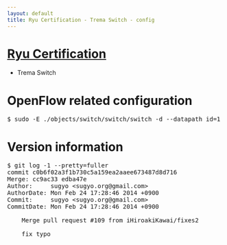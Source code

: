 ```yaml
---
layout: default
title: Ryu Certification - Trema Switch - config
---
```

# [Ryu Certification](http://osrg.github.io/ryu/certification.html)
* Trema Switch

# OpenFlow related configuration
<pre>
$ sudo -E ./objects/switch/switch/switch -d --datapath_id=1 --server_ip=10.24.100.30 --server_port=6633 --switch_ports=eth1,eth2
</pre>

# Version information
<pre>
$ git log -1 --pretty=fuller
commit c0b6f02a3f1b730c5a159ea2aaee673487d8d716
Merge: cc9ac33 edba47e
Author:     sugyo &lt;sugyo.org@gmail.com&gt;
AuthorDate: Mon Feb 24 17:28:46 2014 +0900
Commit:     sugyo &lt;sugyo.org@gmail.com&gt;
CommitDate: Mon Feb 24 17:28:46 2014 +0900

    Merge pull request #109 from iHiroakiKawai/fixes2
    
    fix typo
</pre>
